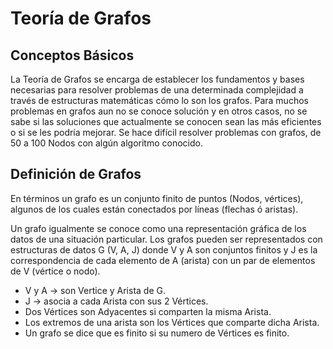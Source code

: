 # Teoría de Grafos

## Conceptos Básicos

La Teoría de Grafos se encarga de establecer los fundamentos y bases necesarias para resolver problemas de una determinada complejidad a través de estructuras matemáticas cómo lo son los grafos. Para muchos problemas en grafos aun no se conoce solución y en otros casos, no se sabe si las soluciones que actualmente se conocen sean las más eficientes o si se les podría mejorar. Se hace difícil resolver problemas con grafos, de 50 a 100 Nodos con algún algoritmo conocido.

## Definición de Grafos

En términos un grafo es un conjunto finito de puntos (Nodos, vértices), algunos de los cuales están conectados por líneas (flechas ó aristas).

Un grafo igualmente se conoce como una representación gráfica de los datos de una situación particular. Los grafos pueden ser representados con estructuras de datos G (V, A, J) donde V y A son conjuntos finitos y J es la correspondencia de cada elemento de A (arista) con un par de elementos de V (vértice o nodo).

- V y A -> son Vertice y Arista de G.  
- J -> asocia a cada Arista con sus 2 Vértices.  
- Dos Vértices son Adyacentes si comparten la misma Arista.  
- Los extremos de una arista son los Vértices que comparte dicha Arista.  
- Un grafo se dice que es finito si su numero de Vértices es finito.